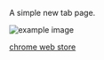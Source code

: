 A simple new tab page.

![example image](https://github.com/finnmprice/newtab/blob/main/style/images/demo.png?raw=true)

[chrome web store](https://chrome.google.com/webstore/detail/simple-new-tab/kecmlpbpofccgpldipbbcajbncbcfpoo?hl)
